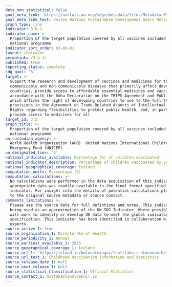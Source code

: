 ```yaml
---
data_non_statistical: false
goal_meta_link: 'https://unstats.un.org/sdgs/metadata/files/Metadata-03-0b-01.pdf'
goal_meta_link_text: United Nations Sustainable Development Goals Metadata (PDF 4.0 MB)
graph_type: line
indicator: 3.b.1
indicator_name: >-
  Proportion of the target population covered by all vaccines included in their
  national programme
indicator_sort_order: 03-bb-01
layout: indicator
permalink: /3-b-1/
published: true
reporting_status: complete
sdg_goal: '3'
target: >-
  Support the research and development of vaccines and medicines for the
  communicable and non-communicable diseases that primarily affect developing
  countries, provide access to affordable essential medicines and vaccines, in
  accordance with the Doha Declaration on the TRIPS Agreement and Public Health,
  which affirms the right of developing countries to use to the full the
  provisions in the Agreement on Trade-Related Aspects of Intellectual Property
  Rights regarding flexibilities to protect public health, and, in particular,
  provide access to medicines for all
target_id: 3.b
graph_title: >-
  Proportion of the target population covered by all vaccines included in their
  national programme
un_custodian_agency: >-
  World Health Organization (WHO)  United Nations International Children's
  Emergency Fund (UNICEF)
un_designated_tier: '3'
national_indicator_available: Percentage (%) of children vaccinated
national_indicator_description: Percentage of children vaccinated by year of birth and type of vaccine
national_geographical_coverage: Iceland
computation_units: Percentage (%)
computation_calculations: >-
  No calculations were performed in the data acquisition of this indicator as
  appropriate data was readily available in the final format specified by this
  indicator. For insight into the details of potential calculations please refer
  to the original source metadata or source contact.
comments_limitations: >-
  Please see the source data for full defintions and notes. This indicator is
  being used as an approximation of the UN SDG Indicator. Where possible, we
  will work to identify or develop UK data to meet the global indicator
  specification. This indicator has been identified in collaboration with topic
  experts.
source_active_1: true
source_organisation_1: Directorate of Health
source_periodicity_1: Annual
source_earliest_available_1: 2015
source_geographical_coverage_1: Iceland
source_url_1: 'https://island.is/bolusetningar/thatttaka-i-almennum-bolusetningum-barna'
source_url_text_1: Childhood Vaccination information and Statistics
source_release_date_1: null
source_next_release_1: null
source_statistical_classification_1: Official Statistics
source_contact_1: mottaka@landlaeknir.is
---
```

